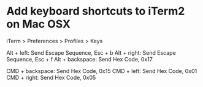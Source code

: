 # Add keyboard shortcuts to iTerm2 on Mac OSX
iTerm > Preferences > Profiles > Keys

Alt + left: Send Escape Sequence, Esc + b
Alt + right: Send Escape Sequence, Esc + f
Alt + backspace: Send Hex Code, 0x17

CMD + backspace: Send Hex Code, 0x15
CMD + left: Send Hex Code, 0x01
CMD + right: Send Hex Code, 0x05
